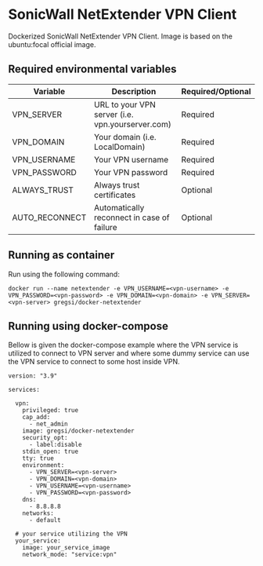 # SonicWall NetExtender VPN Client

Dockerized SonicWall NetExtender VPN Client. Image is based on the ubuntu:focal official image.

## Required environmental variables

| Variable  | Description | Required/Optional |
|---|---|---|
| VPN_SERVER | URL to your VPN server (i.e. vpn.yourserver.com) | Required |
| VPN_DOMAIN | Your domain (i.e. LocalDomain) | Required |
| VPN_USERNAME | Your VPN username | Required |
| VPN_PASSWORD | Your VPN password | Required |
| ALWAYS_TRUST | Always trust certificates | Optional |
| AUTO_RECONNECT | Automatically reconnect in case of failure | Optional |


## Running as container

Run using the following command:

```docker run --name netextender -e VPN_USERNAME=<vpn-username> -e VPN_PASSWORD=<vpn-password> -e VPN_DOMAIN=<vpn-domain> -e VPN_SERVER=<vpn-server> gregsi/docker-netextender```

## Running using docker-compose

Bellow is given the docker-compose example where the VPN service is utilized to connect to VPN server and where some dummy service can use the VPN service to connect to some host inside VPN.

```
version: "3.9"

services:  

  vpn:
    privileged: true
    cap_add:
      - net_admin
    image: gregsi/docker-netextender
    security_opt:
      - label:disable
    stdin_open: true
    tty: true
    environment:
      - VPN_SERVER=<vpn-server>
      - VPN_DOMAIN=<vpn-domain>
      - VPN_USERNAME=<vpn-username>
      - VPN_PASSWORD=<vpn-password>
    dns:
      - 8.8.8.8
    networks:
      - default
  
  # your service utilizing the VPN
  your_service:
    image: your_service_image
    network_mode: "service:vpn"
```